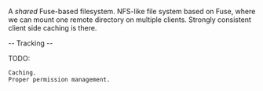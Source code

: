 A _shared_ Fuse-based filesystem.
NFS-like file system based on Fuse, where we can mount one remote directory on multiple clients.
Strongly consistent client side caching is there.


-- Tracking --

TODO:

    Caching.
    Proper permission management.
